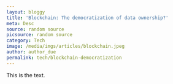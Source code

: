 ```yaml
---
layout: bloggy
title: 'Blockchain: The democratization of data ownership?'
meta: Desc
source: random source
picsource: random source
category: Tech
image: /media/imgs/articles/blockchain.jpeg
author: author_due
permalink: tech/blockchain-democratization
---
```


This is the text.